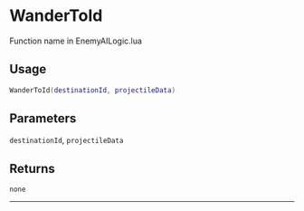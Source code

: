 # WanderToId
Function name in EnemyAILogic.lua
## Usage
```lua
WanderToId(destinationId, projectileData)
```
## Parameters
`destinationId`, `projectileData`
## Returns
`none`

---